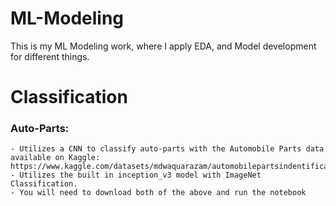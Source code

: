 # ML-Modeling
This is my ML Modeling work, where I apply EDA, and Model development for different things.

# Classification

### Auto-Parts:
    - Utilizes a CNN to classify auto-parts with the Automobile Parts data available on Kaggle: https://www.kaggle.com/datasets/mdwaquarazam/automobilepartsindentification
    - Utilizes the built in inception_v3 model with ImageNet Classification.
    - You will need to download both of the above and run the notebook
    
